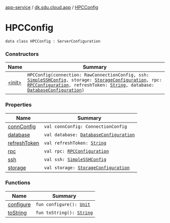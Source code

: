 [app-service](../../index.md) / [dk.sdu.cloud.app](../index.md) / [HPCConfig](./index.md)

# HPCConfig

`data class HPCConfig : ServerConfiguration`

### Constructors

| Name | Summary |
|---|---|
| [&lt;init&gt;](-init-.md) | `HPCConfig(connection: RawConnectionConfig, ssh: `[`SimpleSSHConfig`](../../dk.sdu.cloud.app.services.ssh/-simple-s-s-h-config/index.md)`, storage: `[`StorageConfiguration`](../-storage-configuration/index.md)`, rpc: `[`RPCConfiguration`](../-r-p-c-configuration/index.md)`, refreshToken: `[`String`](https://kotlinlang.org/api/latest/jvm/stdlib/kotlin/-string/index.html)`, database: `[`DatabaseConfiguration`](../-database-configuration/index.md)`)` |

### Properties

| Name | Summary |
|---|---|
| [connConfig](conn-config.md) | `val connConfig: ConnectionConfig` |
| [database](database.md) | `val database: `[`DatabaseConfiguration`](../-database-configuration/index.md) |
| [refreshToken](refresh-token.md) | `val refreshToken: `[`String`](https://kotlinlang.org/api/latest/jvm/stdlib/kotlin/-string/index.html) |
| [rpc](rpc.md) | `val rpc: `[`RPCConfiguration`](../-r-p-c-configuration/index.md) |
| [ssh](ssh.md) | `val ssh: `[`SimpleSSHConfig`](../../dk.sdu.cloud.app.services.ssh/-simple-s-s-h-config/index.md) |
| [storage](storage.md) | `val storage: `[`StorageConfiguration`](../-storage-configuration/index.md) |

### Functions

| Name | Summary |
|---|---|
| [configure](configure.md) | `fun configure(): `[`Unit`](https://kotlinlang.org/api/latest/jvm/stdlib/kotlin/-unit/index.html) |
| [toString](to-string.md) | `fun toString(): `[`String`](https://kotlinlang.org/api/latest/jvm/stdlib/kotlin/-string/index.html) |
